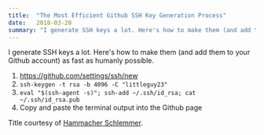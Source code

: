 ```yaml
---
title:  "The Most Efficient Github SSH Key Generation Process"
date:   2018-03-20
summary: "I generate SSH keys a lot. Here's how to make them (and add them to your Github account) as fast as humanly possible."
---
```


I generate SSH keys a lot. Here's how to make them (and add them to your Github account) as fast as humanly possible.

1. <https://github.com/settings/ssh/new>
2. `ssh-keygen -t rsa -b 4096 -C "littleguy23"` 
3. `eval "$(ssh-agent -s)"; ssh-add ~/.ssh/id_rsa; cat ~/.ssh/id_rsa.pub`
4. Copy and paste the terminal output into the Github page

Title courtesy of [Hammacher Schlemmer](https://www.hammacher.com/product/most-efficient-fireplace-grate).